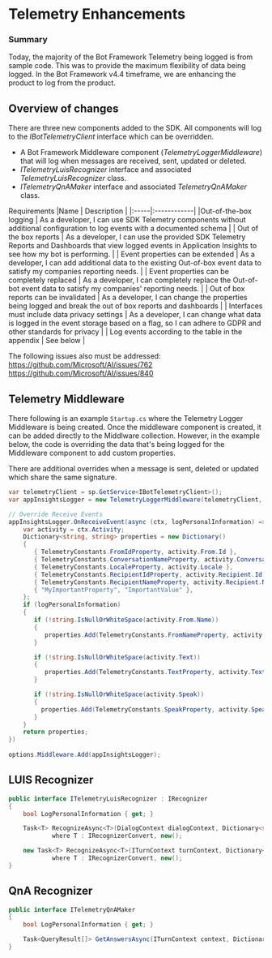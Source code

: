 # Telemetry Enhancements


### Summary
Today, the majority of the Bot Framework Telemetry being logged is from sample code.  This was to provide the maximum flexibility of data being logged.  In the Bot Framework v4.4 timeframe, we are enhancing the product to log from the product.

## Overview of changes
There are three new components  added to the SDK.  All components will log to the *IBotTelemetryClient* interface which can be overridden.

- A  Bot Framework Middleware component (*TelemetryLoggerMiddleware*) that will log when messages are received, sent, updated or deleted. 
- *ITelemetryLuisRecognizer* interface and associated *TelemetryLuisRecognizer* class.
- *ITelemetryQnAMaker* interface and associated *TelemetryQnAMaker* class.

Requirements
|Name  | Description |
|:-----|:------------|
|Out-of-the-box logging | As a developer, I can use SDK Telemetry components without additional configuration to log events with a documented schema |
| Out of the box reports | As a developer, I can use the provided SDK Telemetry Reports and Dashboards that view logged events in Application Insights to see how my bot is performing. |
| Event properties can be extended | As a developer, I can add additional data to the existing Out-of-box event data to satisfy my companies reporting needs. |
| Event properties can be completely replaced | As a developer, I can completely replace the Out-of-bot event data to satisfy my companies' reporting needs. |
| Out of box reports can be invalidated | As a developer, I can change the properties being logged and break the out of box reports and dashboards |
| Interfaces must include data privacy settings | As a developer, I can change what data is logged in the event storage based on a flag, so I can adhere to GDPR and other standards for privacy |
| Log events according to the table in the appendix | See below |



The following issues also must be addressed:
https://github.com/Microsoft/AI/issues/762
https://github.com/Microsoft/AI/issues/840


## Telemetry Middleware
There following is an example `Startup.cs` where the Telemetry Logger Middleware is being created.  Once the middleware component is created, it can be added directly to the Middlware collection.  However, in the example below, the code is overriding the data that's being logged for the Middleware component to add custom properties.

There are additional overrides when a message is sent, deleted or updated which share the same signature.

```csharp
var telemetryClient = sp.GetService<IBotTelemetryClient>();
var appInsightsLogger = new TelemetryLoggerMiddleware(telemetryClient, logPersonalInformation: true);

// Override Receive Events
appInsightsLogger.OnReceiveEvent(async (ctx, logPersonalInformation) => { 
    var activity = ctx.Activity;
    Dictionary<string, string> properties = new Dictionary() 
    {
       { TelemetryConstants.FromIdProperty, activity.From.Id },
       { TelemetryConstants.ConversationNameProperty, activity.Conversation.Name },
       { TelemetryConstants.LocaleProperty, activity.Locale },
       { TelemetryConstants.RecipientIdProperty, activity.Recipient.Id },
       { TelemetryConstants.RecipientNameProperty, activity.Recipient.Name },
       { "MyImportantProperty", "ImportantValue" },
    };
    if (logPersonalInformation)
    {
       if (!string.IsNullOrWhiteSpace(activity.From.Name))
       {
          properties.Add(TelemetryConstants.FromNameProperty, activity.From.Name);
       }

       if (!string.IsNullOrWhiteSpace(activity.Text))
       {
          properties.Add(TelemetryConstants.TextProperty, activity.Text);
       }

       if (!string.IsNullOrWhiteSpace(activity.Speak))
       {
         properties.Add(TelemetryConstants.SpeakProperty, activity.Speak);
       }
    }
    return properties;
})
    
options.Middleware.Add(appInsightsLogger);
```



## LUIS Recognizer

```csharp
public interface ITelemetryLuisRecognizer : IRecognizer
{
    bool LogPersonalInformation { get; }

    Task<T> RecognizeAsync<T>(DialogContext dialogContext, Dictionary<string, string> properties = DefaultLuisProperties, CancellationToken cancellationToken = default(CancellationToken))
            where T : IRecognizerConvert, new();

    new Task<T> RecognizeAsync<T>(ITurnContext turnContext, Dictionary<string, string> properties = DefaultLuisProperties, CancellationToken cancellationToken = default(CancellationToken))
            where T : IRecognizerConvert, new();
}
```

## QnA Recognizer

```csharp
public interface ITelemetryQnAMaker
{
    bool LogPersonalInformation { get; }

    Task<QueryResult[]> GetAnswersAsync(ITurnContext context, Dictionary<string, string> properties = DefaultQnAProperties, QnAMakerOptions options = null);
}
```

